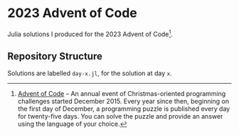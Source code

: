 # 2023 Advent of Code
Julia solutions I produced for the 2023 Advent of Code[^aoc]. 

## Repository Structure
Solutions are labelled `day-x.jl`, for the solution at day `x`.

[^aoc]:
    [Advent of Code][aoc] – An annual event of Christmas-oriented programming challenges started December 2015.
    Every year since then, beginning on the first day of December, a programming puzzle is published every day for twenty-five days.
    You can solve the puzzle and provide an answer using the language of your choice.

[aoc]: https://adventofcode.com
